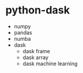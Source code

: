 # python-dask
- numpy
- pandas
- numba
- dask
  - dask frame
  - dask array
  - dask machine learning
